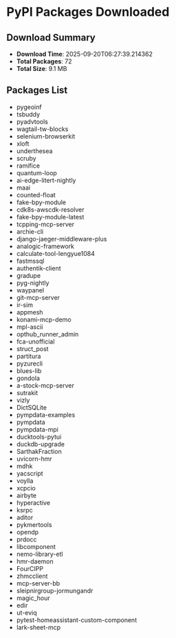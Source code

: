 # PyPI Packages Downloaded

## Download Summary
- **Download Time**: 2025-09-20T06:27:39.214362
- **Total Packages**: 72
- **Total Size**: 9.1 MB

## Packages List
- pygeoinf
- tsbuddy
- pyadvtools
- wagtail-tw-blocks
- selenium-browserkit
- xloft
- underthesea
- scruby
- ramifice
- quantum-loop
- ai-edge-litert-nightly
- maai
- counted-float
- fake-bpy-module
- cdk8s-awscdk-resolver
- fake-bpy-module-latest
- tcpping-mcp-server
- archie-cli
- django-jaeger-middleware-plus
- analogic-framework
- calculate-tool-lengyue1084
- fastmssql
- authentik-client
- gradupe
- pyg-nightly
- waypanel
- git-mcp-server
- ir-sim
- appmesh
- konami-mcp-demo
- mpl-ascii
- opthub_runner_admin
- fca-unofficial
- struct_post
- partitura
- pyzurecli
- blues-lib
- gondola
- a-stock-mcp-server
- sutrakit
- vizly
- DictSQLite
- pympdata-examples
- pympdata
- pympdata-mpi
- ducktools-pytui
- duckdb-upgrade
- SarthakFraction
- uvicorn-hmr
- mdhk
- yacscript
- voylla
- xcpcio
- airbyte
- hyperactive
- ksrpc
- aditor
- pykmertools
- opendp
- prdocc
- libcomponent
- nemo-library-etl
- hmr-daemon
- FourCIPP
- zhmcclient
- mcp-server-bb
- sleipnirgroup-jormungandr
- magic_hour
- edir
- ut-eviq
- pytest-homeassistant-custom-component
- lark-sheet-mcp
